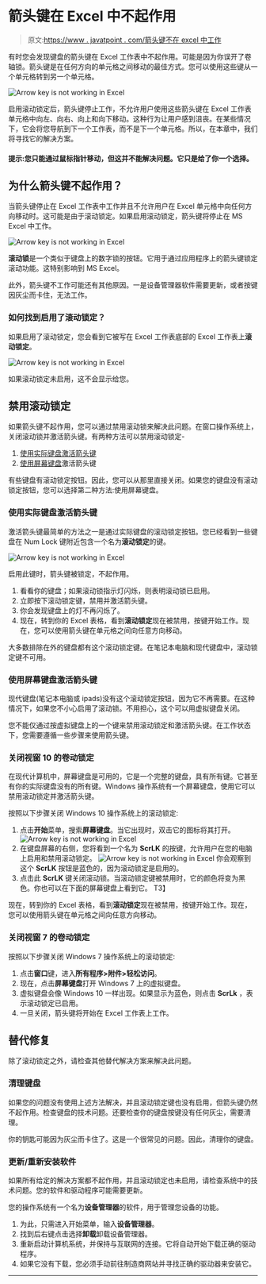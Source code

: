 # 箭头键在 Excel 中不起作用

> 原文:[https://www . javatpoint . com/箭头键不在 excel 中工作](https://www.javatpoint.com/arrow-key-is-not-working-in-excel)

有时您会发现键盘的箭头键在 Excel 工作表中不起作用。可能是因为你误开了卷轴锁。箭头键是在任何方向的单元格之间移动的最佳方式。您可以使用这些键从一个单元格转到另一个单元格。

![Arrow key is not working in Excel](../Images/aa1ac9da417fafd4bb72010281eaa508.png)

启用滚动锁定后，箭头键停止工作，不允许用户使用这些箭头键在 Excel 工作表单元格中向左、向右、向上和向下移动。这种行为让用户感到沮丧。在某些情况下，它会将您导航到下一个工作表，而不是下一个单元格。所以，在本章中，我们将寻找它的解决方案。

#### 提示:您只能通过鼠标指针移动，但这并不能解决问题。它只是给了你一个选择。

## 为什么箭头键不起作用？

当箭头键停止在 Excel 工作表中工作并且不允许用户在 Excel 单元格中向任何方向移动时。这可能是由于滚动锁定。如果启用滚动锁定，箭头键将停止在 MS Excel 中工作。

![Arrow key is not working in Excel](../Images/96992c03e1798185ebcecac39b3e3e01.png)

**滚动锁**是一个类似于键盘上的数字锁的按钮。它用于通过应用程序上的箭头键锁定滚动功能。这特别影响到 MS Excel。

此外，箭头键不工作可能还有其他原因。一是设备管理器软件需要更新，或者按键因灰尘而卡住，无法工作。

### 如何找到启用了滚动锁定？

如果启用了滚动锁定，您会看到它被写在 Excel 工作表底部的 Excel 工作表上**滚动锁定**。

![Arrow key is not working in Excel](../Images/5b00e7a0ee3ff6f7b3072de737ba3ab8.png)

如果滚动锁定未启用，这不会显示给您。

## 禁用滚动锁定

如果箭头键不起作用，您可以通过禁用滚动锁来解决此问题。在窗口操作系统上，关闭滚动锁并激活箭头键。有两种方法可以禁用滚动锁定-

1.  [使用实际键盘激活箭头键](#actual-keyboard)
2.  [使用屏幕键盘](#on-screen-keyboard)激活箭头键

有些键盘有滚动锁定按钮。因此，您可以从那里直接关闭。如果您的键盘没有滚动锁定按钮，您可以选择第二种方法:使用屏幕键盘。

### 使用实际键盘激活箭头键

激活箭头键最简单的方法之一是通过实际键盘的滚动锁定按钮。您已经看到一些键盘在 Num Lock 键附近包含一个名为**滚动锁定**的键。

![Arrow key is not working in Excel](../Images/1a8e5293d94a8f94a186606d1b816c57.png)

启用此键时，箭头键被锁定，不起作用。

1.  看看你的键盘；如果滚动锁指示灯闪烁，则表明滚动锁已启用。
2.  立即按下滚动锁定键，禁用并激活箭头键。
3.  你会发现键盘上的灯不再闪烁了。
4.  现在，转到你的 Excel 表格，看到**滚动锁定**现在被禁用，按键开始工作。现在，您可以使用箭头键在单元格之间向任意方向移动。

大多数排除在外的键盘都有这个滚动锁定键。在笔记本电脑和现代键盘中，滚动锁定键不可用。

### 使用屏幕键盘激活箭头键

现代键盘(笔记本电脑或 ipads)没有这个滚动锁定按钮，因为它不再需要。在这种情况下，如果您不小心启用了滚动锁。不用担心，这个可以用虚拟键盘关闭。

您不能仅通过按虚拟键盘上的一个键来禁用滚动锁定和激活箭头键。在工作状态下，您需要遵循一些步骤来使用箭头键。

### 关闭视窗 10 的卷动锁定

在现代计算机中，屏幕键盘是可用的，它是一个完整的键盘，具有所有键。它甚至有你的实际键盘没有的所有键。Windows 操作系统有一个屏幕键盘，使用它可以禁用滚动锁定并激活箭头键。

按照以下步骤关闭 Windows 10 操作系统上的滚动锁定:

1.  点击**开始**菜单，搜索**屏幕键盘**。当它出现时，双击它的图标将其打开。
    ![Arrow key is not working in Excel](../Images/6dc05dc4d1311d7dd421ba4a1a76518c.png)
2.  在键盘屏幕的右侧，您将看到一个名为 **ScrLK** 的按键，允许用户在您的电脑上启用和禁用滚动锁定。
    ![Arrow key is not working in Excel](../Images/4543e3ea9bbaabff100be70d03cb34c6.png)
    你会观察到这个 **ScrLK** 按钮是蓝色的，因为滚动锁定是启用的。
3.  点击此 **ScrLK** 键关闭滚动锁。当滚动锁定键被禁用时，它的颜色将变为黑色。你也可以在下面的屏幕键盘上看到它。
    T3】

现在，转到你的 Excel 表格，看到**滚动锁定**现在被禁用，按键开始工作。现在，您可以使用箭头键在单元格之间向任意方向移动。

### 关闭视窗 7 的卷动锁定

按照以下步骤关闭 Windows 7 操作系统上的滚动锁定:

1.  点击**窗口**键，进入**所有程序>附件>轻松访问**。
2.  现在，点击**屏幕键盘**打开 Windows 7 上的虚拟键盘。
3.  虚拟键盘会像 Windows 10 一样出现。如果显示为蓝色，则点击 **ScrLk** ，表示滚动锁定已启用。
4.  一旦关闭，箭头键将开始在 Excel 工作表上工作。

## 替代修复

除了滚动锁定之外，请检查其他替代解决方案来解决此问题。

### 清理键盘

如果您的问题没有使用上述方法解决，并且滚动锁定键也没有启用，但箭头键仍然不起作用。检查键盘的技术问题。还要检查你的键盘按键没有任何灰尘，需要清理。

你的钥匙可能因为灰尘而卡住了。这是一个很常见的问题。因此，清理你的键盘。

### 更新/重新安装软件

如果所有给定的解决方案都不起作用，并且滚动锁定也未启用，请检查系统中的技术问题。您的软件和驱动程序可能需要更新。

您的操作系统有一个名为**设备管理器**的软件，用于管理您设备的功能。

1.  为此，只需进入开始菜单，输入**设备管理器**。
2.  找到后右键点击选择**卸载**卸载设备管理器。
3.  重新启动计算机系统，并保持与互联网的连接。它将自动开始下载正确的驱动程序。
4.  如果它没有下载，您必须手动前往制造商网站并寻找正确的驱动器来安装它。

* * *
